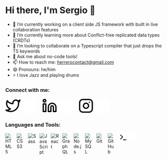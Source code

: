 # Hi there, I'm Sergio 👋 

- 🔭 I’m currently working on a client side JS framework with built in live collaboration features
- 🌱 I’m currently learning more about Conflict-free replicated data types (CRDTs)
- 👯 I’m looking to collaborate on a Typescript compiler that just drops the TS keywords
- 💬 Ask me about no-code tools!
- 📫 How to reach me: herrerocontact@gmail.com
- 😄 Pronouns: he/him
- ⚡ I love Jazz and playing drums
<!-- - 🤔 I’m looking for help with ... -->

### Connect with me:

[![website](./img/twitter-light.svg)](https://twitter.com/sergiohb213#gh-light-mode-only)
[![website](./img/twitter-dark.svg)](https://twitter.com/sergiohb213#gh-dark-mode-only)
&nbsp;&nbsp;
[![website](./img/linkedin-light.svg)](https://www.linkedin.com/in/sergio-herrero/#gh-light-mode-only)
[![website](./img/linkedin-dark.svg)](https://www.linkedin.com/in/sergio-herrero/#gh-dark-mode-only)
&nbsp;&nbsp;
[![website](./img/instagram-light.svg)](https://www.instagram.com/sergioh213#gh-light-mode-only)
[![website](./img/instagram-dark.svg)](https://www.instagram.com/sergioh213#gh-dark-mode-only)

### Languages and Tools:

<img align="left" alt="HTML5" width="26px" src="https://cdn.jsdelivr.net/gh/devicons/devicon/icons/html5/html5-original.svg" style="padding-right:10px;" />
<img align="left" alt="CSS3" width="26px" src="https://cdn.jsdelivr.net/gh/devicons/devicon/icons/css3/css3-original.svg" style="padding-right:10px;" />
<img align="left" alt="Sass" width="26px" src="https://cdn.jsdelivr.net/gh/devicons/devicon/icons/sass/sass-original.svg" style="padding-right:10px;" />
<img align="left" alt="JavaScript" width="26px" src="https://cdn.jsdelivr.net/gh/devicons/devicon/icons/javascript/javascript-original.svg" style="padding-right:10px;" />
<img align="left" alt="React" width="26px" src="https://cdn.jsdelivr.net/gh/devicons/devicon/icons/react/react-original.svg" style="padding-right:10px;" />
<img align="left" alt="GraphQL" width="26px" src="https://cdn.jsdelivr.net/gh/devicons/devicon/icons/graphql/graphql-plain.svg" style="padding-right:10px;" />
<img align="left" alt="Node.js" width="26px" src="https://cdn.jsdelivr.net/gh/devicons/devicon/icons/nodejs/nodejs-original.svg" style="padding-right:10px;" />
<!-- <img align="left" alt="Deno" width="26px" src="./img/deno-light.svg" style="padding-right:10px;" /> -->
<img align="left" alt="MySQL" width="26px" src="https://cdn.jsdelivr.net/gh/devicons/devicon/icons/mysql/mysql-original.svg" style="padding-right:10px;" />
<img align="left" alt="Git" width="26px" src="https://cdn.jsdelivr.net/gh/devicons/devicon/icons/git/git-original.svg" style="padding-right:10px;" />
<img align="left" alt="GitHub" width="26px" src="https://user-images.githubusercontent.com/3369400/139448065-39a229ba-4b06-434b-bc67-616e2ed80c8f.png" style="padding-right:10px;" />
<img align="left" alt="Terminal" width="26px" src="./img/terminal-light.svg" />
<img align="left" alt="Terminal" width="26px" src="./img/terminal-dark.svg" />
